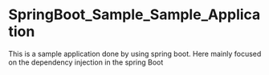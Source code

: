 # SpringBoot_Sample_Sample_Application
This is a sample application done by using spring boot. Here mainly focused on the dependency injection in the spring Boot 
